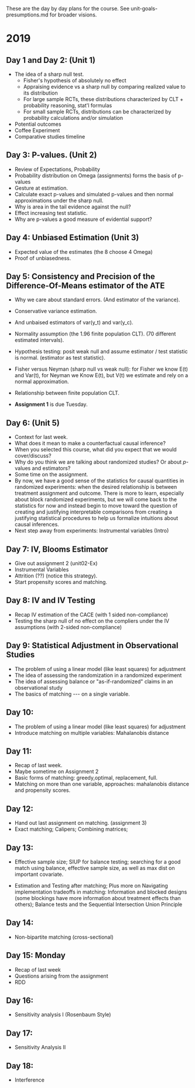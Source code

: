 These are the day by day plans for the course. See unit-goals-presumptions.md for broader visions.

# 2019

## Day 1 and Day 2: (Unit 1)
 - The idea of a sharp null test.
    + Fisher's hypothesis of absolutely no effect
    + Appraising evidence vs a sharp null by comparing realized value to its distribution
    + For large sample RCTs, these distributions characterized by CLT + probability reasoning, stat'l formulas
    + For small sample RCTs, distributions can be characterized by probability calculations and/or simulation 
 - Potential outcomes
 - Coffee Experiment
 - Comparative studies timeline 

## Day 3: P-values. (Unit 2)
 - Review of Expectations, Probability
 - Probability distribution on Omega (assignments) forms the basis of p-values
 - Gesture at estimation.
 - Calculate exact p-values and simulated p-values and then normal approximations under the sharp null.
 - Why is area in the tail evidence against the null?
 - Effect increasing test statistic.
 - Why are p-values a good measure of evidential support?

## Day 4: Unbiased Estimation (Unit 3)
 - Expected value of the estimates (the 8 choose 4 Omega)
 - Proof of unbiasedness.
 
## Day 5: Consistency and Precision of the Difference-Of-Means estimator of the ATE
 - Why we care about standard errors. (And estimator of the variance).
 - Conservative variance estimation.
 - And unbaised estimators of var(y_t) and var(y_c).
 - Normality assumption (the 1.96 finite population CLT). (70 different estimated intervals).
 - Hypothesis testing: posit weak null and assume estimator / test statistic is normal. (estimator as test statistic).
 - Fisher versus Neyman (sharp null vs weak null): for Fisher we know E(t) and Var(t), for Neyman we Know E(t), but V(t) we estimate and rely on a normal approximation.
 - Relationship between finite population CLT.

 - **Assignment 1** is due Tuesday.

## Day 6: (Unit 5)
 - Context for last week.
  - What does it mean to make a counterfactual causal inference?
  - When you selected this course, what did you expect that we would
    cover/discuss?
  - Why do you think we are talking about randomized studies? Or about
    $p$-values and estimators?
 - Some time on the assignment.
 - By now, we have a good sense of the statistics for causal quantities in
   randomized experiments: when the desired relationship is between treatment
assignment  and outcome. There is more to learn, especially about block
randomized experiments, but we will come back to the statistics for now and instead begin to move toward the question of creating and justifying interpretable comparisons from creating a justifying statistical procedures to help us formalize intuitions about causal inferences.
 - Next step away from experiments: Instrumental variables (Intro)

## Day 7: IV, Blooms Estimator
  - Give out assignment 2 (unit02-Ex)
  - Instrumental Variables
  - Attrition  (??) (notice this strategy).
  - Start propensity scores and matching.


## Day 8: IV and IV Testing
  - Recap IV estimation of the CACE (with 1 sided non-compliance)
  - Testing the sharp null of no effect on the compliers under the IV assumptions (with 2-sided non-compliance)


## Day 9: Statistical Adjustment in Observational Studies
  - The problem of using a linear model (like least squares) for adjustment
  - The idea of assessing the randomization in a randomized experiment
  - The idea of assessing balance or "as-if-randomized" claims in an observational study
  - The basics of matching --- on a single variable.

## Day 10:
  - The problem of using a linear model (like least squares) for adjustment
  - Introduce matching on multiple variables: Mahalanobis distance

## Day 11:
  - Recap of last week.
  - Maybe sometime on Assignment 2
  - Basic forms of matching: greedy,optimal, replacement, full.
  - Matching on more than one variable, approaches: mahalanobis distance and propensity scores.

## Day 12:
  - Hand out last assignment on matching. (assignment 3)
  - Exact matching; Calipers; Combining matrices;

## Day 13:
   - Effective sample size; SIUP for balance testing; searching for a good match using balance, effective sample size, as well as max dist on important covariate.

   - Estimation and Testing after matching; Plus more on  Navigating implementation tradeoffs in matching: Information and blocked designs (some blockings have more information about treatment effects than others); Balance tests and the Sequential Intersection Union Principle

## Day 14:
 - Non-bipartite matching (cross-sectional)

## Day 15: Monday
 - Recap of last week
 - Questions arising from the assignment
 - RDD

## Day 16:
 - Sensitivity analysis I (Rosenbaum Style)

## Day 17:
 - Sensitivity Analysis II

## Day 18:
 - Interference

